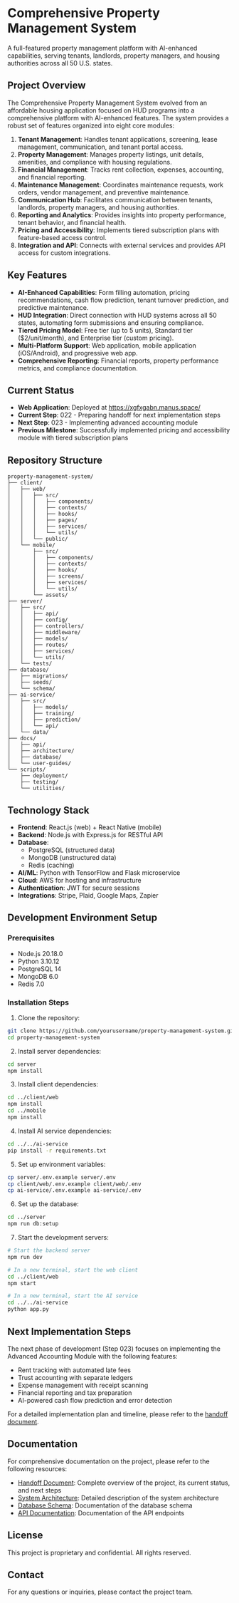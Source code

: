 # Comprehensive Property Management System

A full-featured property management platform with AI-enhanced capabilities, serving tenants, landlords, property managers, and housing authorities across all 50 U.S. states.

## Project Overview

The Comprehensive Property Management System evolved from an affordable housing application focused on HUD programs into a comprehensive platform with AI-enhanced features. The system provides a robust set of features organized into eight core modules:

1. **Tenant Management**: Handles tenant applications, screening, lease management, communication, and tenant portal access.
2. **Property Management**: Manages property listings, unit details, amenities, and compliance with housing regulations.
3. **Financial Management**: Tracks rent collection, expenses, accounting, and financial reporting.
4. **Maintenance Management**: Coordinates maintenance requests, work orders, vendor management, and preventive maintenance.
5. **Communication Hub**: Facilitates communication between tenants, landlords, property managers, and housing authorities.
6. **Reporting and Analytics**: Provides insights into property performance, tenant behavior, and financial health.
7. **Pricing and Accessibility**: Implements tiered subscription plans with feature-based access control.
8. **Integration and API**: Connects with external services and provides API access for custom integrations.

## Key Features

- **AI-Enhanced Capabilities**: Form filling automation, pricing recommendations, cash flow prediction, tenant turnover prediction, and predictive maintenance.
- **HUD Integration**: Direct connection with HUD systems across all 50 states, automating form submissions and ensuring compliance.
- **Tiered Pricing Model**: Free tier (up to 5 units), Standard tier ($2/unit/month), and Enterprise tier (custom pricing).
- **Multi-Platform Support**: Web application, mobile application (iOS/Android), and progressive web app.
- **Comprehensive Reporting**: Financial reports, property performance metrics, and compliance documentation.

## Current Status

- **Web Application**: Deployed at https://xgfxgabn.manus.space/
- **Current Step**: 022 - Preparing handoff for next implementation steps
- **Next Step**: 023 - Implementing advanced accounting module
- **Previous Milestone**: Successfully implemented pricing and accessibility module with tiered subscription plans

## Repository Structure

```
property-management-system/
├── client/
│   ├── web/
│   │   ├── src/
│   │   │   ├── components/
│   │   │   ├── contexts/
│   │   │   ├── hooks/
│   │   │   ├── pages/
│   │   │   ├── services/
│   │   │   └── utils/
│   │   └── public/
│   └── mobile/
│       ├── src/
│       │   ├── components/
│       │   ├── contexts/
│       │   ├── hooks/
│       │   ├── screens/
│       │   ├── services/
│       │   └── utils/
│       └── assets/
├── server/
│   ├── src/
│   │   ├── api/
│   │   ├── config/
│   │   ├── controllers/
│   │   ├── middleware/
│   │   ├── models/
│   │   ├── routes/
│   │   ├── services/
│   │   └── utils/
│   └── tests/
├── database/
│   ├── migrations/
│   ├── seeds/
│   └── schema/
├── ai-service/
│   ├── src/
│   │   ├── models/
│   │   ├── training/
│   │   ├── prediction/
│   │   └── api/
│   └── data/
├── docs/
│   ├── api/
│   ├── architecture/
│   ├── database/
│   └── user-guides/
└── scripts/
    ├── deployment/
    ├── testing/
    └── utilities/
```

## Technology Stack

- **Frontend**: React.js (web) + React Native (mobile)
- **Backend**: Node.js with Express.js for RESTful API
- **Database**: 
  - PostgreSQL (structured data)
  - MongoDB (unstructured data)
  - Redis (caching)
- **AI/ML**: Python with TensorFlow and Flask microservice
- **Cloud**: AWS for hosting and infrastructure
- **Authentication**: JWT for secure sessions
- **Integrations**: Stripe, Plaid, Google Maps, Zapier

## Development Environment Setup

### Prerequisites

- Node.js 20.18.0
- Python 3.10.12
- PostgreSQL 14
- MongoDB 6.0
- Redis 7.0

### Installation Steps

1. Clone the repository:
```bash
git clone https://github.com/yourusername/property-management-system.git
cd property-management-system
```

2. Install server dependencies:
```bash
cd server
npm install
```

3. Install client dependencies:
```bash
cd ../client/web
npm install
cd ../mobile
npm install
```

4. Install AI service dependencies:
```bash
cd ../../ai-service
pip install -r requirements.txt
```

5. Set up environment variables:
```bash
cp server/.env.example server/.env
cp client/web/.env.example client/web/.env
cp ai-service/.env.example ai-service/.env
```

6. Set up the database:
```bash
cd ../server
npm run db:setup
```

7. Start the development servers:
```bash
# Start the backend server
npm run dev

# In a new terminal, start the web client
cd ../client/web
npm start

# In a new terminal, start the AI service
cd ../../ai-service
python app.py
```

## Next Implementation Steps

The next phase of development (Step 023) focuses on implementing the Advanced Accounting Module with the following features:

- Rent tracking with automated late fees
- Trust accounting with separate ledgers
- Expense management with receipt scanning
- Financial reporting and tax preparation
- AI-powered cash flow prediction and error detection

For a detailed implementation plan and timeline, please refer to the [handoff document](./docs/handoff_document.md).

## Documentation

For comprehensive documentation on the project, please refer to the following resources:

- [Handoff Document](./docs/handoff_document.md): Complete overview of the project, its current status, and next steps
- [System Architecture](./docs/architecture/system_architecture.md): Detailed description of the system architecture
- [Database Schema](./database/schema/database_schema_design.md): Documentation of the database schema
- [API Documentation](./docs/api/api_documentation.md): Documentation of the API endpoints

## License

This project is proprietary and confidential. All rights reserved.

## Contact

For any questions or inquiries, please contact the project team.
